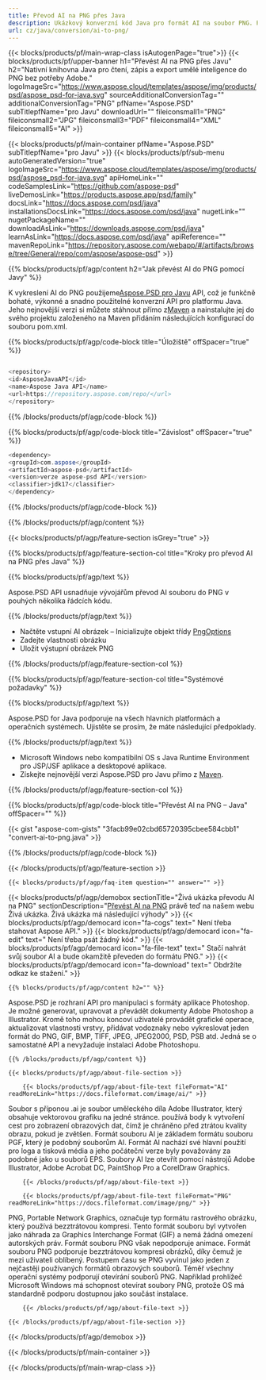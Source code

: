 ```yaml
---
title: Převod AI na PNG přes Java
description: Ukázkový konverzní kód Java pro formát AI na soubor PNG. Pomocí tohoto příkladu kódu převeďte AI na PNG v jakékoli webové nebo desktopové aplikaci založené na Javě.
url: cz/java/conversion/ai-to-png/
---
```


{{< blocks/products/pf/main-wrap-class isAutogenPage="true">}}
{{< blocks/products/pf/upper-banner h1="Převést AI na PNG přes Javu" h2="Nativní knihovna Java pro čtení, zápis a export umělé inteligence do PNG bez potřeby Adobe." logoImageSrc="https://www.aspose.cloud/templates/aspose/img/products/psd/aspose_psd-for-java.svg" sourceAdditionalConversionTag="" additionalConversionTag="PNG" pfName="Aspose.PSD" subTitlepfName="pro Javu" downloadUrl="" fileiconsmall1="PNG" fileiconsmall2="JPG" fileiconsmall3="PDF" fileiconsmall4="XML" fileiconsmall5="AI" >}}

{{< blocks/products/pf/main-container pfName="Aspose.PSD" subTitlepfName="pro Javu" >}}
{{< blocks/products/pf/sub-menu autoGeneratedVersion="true" logoImageSrc="https://www.aspose.cloud/templates/aspose/img/products/psd/aspose_psd-for-java.svg" apiHomeLink="" codeSamplesLink="https://github.com/aspose-psd" liveDemosLink="https://products.aspose.app/psd/family" docsLink="https://docs.aspose.com/psd/java" installationsDocsLink="https://docs.aspose.com/psd/java" nugetLink="" nugetPackageName="" downloadAsLink="https://downloads.aspose.com/psd/java" learnAsLink="https://docs.aspose.com/psd/java" apiReference="" mavenRepoLink="https://repository.aspose.com/webapp/#/artifacts/browse/tree/General/repo/com/aspose/aspose-psd" >}}

{{% blocks/products/pf/agp/content h2="Jak převést AI do PNG pomocí Javy" %}}

K vykreslení AI do PNG použijeme<a href="/psd/{{< lang-code >}}java">Aspose.PSD pro Javu</a> API, což je funkčně bohaté, výkonné a snadno použitelné konverzní API pro platformu Java. Jeho nejnovější verzi si můžete stáhnout přímo z<a href="https://repository.aspose.com/webapp/#/artifacts/browse/tree/General/repo/com/aspose/aspose-psd">Maven</a> a nainstalujte jej do svého projektu založeného na Maven přidáním následujících konfigurací do souboru pom.xml.

{{% blocks/products/pf/agp/code-block title="Úložiště" offSpacer="true" %}}

```cs

<repository>
<id>AsposeJavaAPI</id>
<name>Aspose Java API</name>
<url>https://repository.aspose.com/repo/</url>
</repository>

```

{{% /blocks/products/pf/agp/code-block %}}

{{% blocks/products/pf/agp/code-block title="Závislost" offSpacer="true" %}}

```cs
<dependency>
<groupId>com.aspose</groupId>
<artifactId>aspose-psd</artifactId>
<version>verze aspose-psd API</version>
<classifier>jdk17</classifier>
</dependency>

```

{{% /blocks/products/pf/agp/code-block %}}

{{% /blocks/products/pf/agp/content %}}

{{< blocks/products/pf/agp/feature-section isGrey="true" >}}

{{% blocks/products/pf/agp/feature-section-col title="Kroky pro převod AI na PNG přes Java" %}}

{{% blocks/products/pf/agp/text %}}

 Aspose.PSD API usnadňuje vývojářům převod AI souboru do PNG v pouhých několika řádcích kódu.

{{% /blocks/products/pf/agp/text %}}

- Načtěte vstupní AI obrázek
– Inicializujte objekt třídy [PngOptions](https://apireference.aspose.com/psd/java/com.aspose.psd.imageoptions/pngOptions)
- Zadejte vlastnosti obrázku
- Uložit výstupní obrázek PNG

{{% /blocks/products/pf/agp/feature-section-col %}}

{{% blocks/products/pf/agp/feature-section-col title="Systémové požadavky" %}}

{{% blocks/products/pf/agp/text %}}

 Aspose.PSD for Java podporuje na všech hlavních platformách a operačních systémech. Ujistěte se prosím, že máte následující předpoklady.

{{% /blocks/products/pf/agp/text %}}

- Microsoft Windows nebo kompatibilní OS s Java Runtime Environment pro JSP/JSF aplikace a desktopové aplikace.
- Získejte nejnovější verzi Aspose.PSD pro Javu přímo z
 [Maven](https://repository.aspose.com/webapp/#/artifacts/browse/tree/General/repo/com/aspose/aspose-psd).

{{% /blocks/products/pf/agp/feature-section-col %}}

{{% blocks/products/pf/agp/code-block title="Převést AI na PNG – Java" offSpacer="" %}}

{{< gist "aspose-com-gists" "3facb99e02cbd65720395cbee584cbb1" "convert-ai-to-png.java" >}}

{{% /blocks/products/pf/agp/code-block %}}

{{< /blocks/products/pf/agp/feature-section >}}

    {{< blocks/products/pf/agp/faq-item question="" answer="" >}}
 

<!-- aboutfile Starts -->

{{< blocks/products/pf/agp/demobox sectionTitle="Živá ukázka převodu AI na PNG" sectionDescription="[Převést AI na PNG](https://products.aspose.app/psd/conversion/ai-to-png) právě teď na našem webu Živá ukázka. Živá ukázka má následující výhody" >}}
        {{< blocks/products/pf/agp/democard icon="fa-cogs" text=" Není třeba stahovat Aspose API." >}}
        {{< blocks/products/pf/agp/democard icon="fa-edit" text=" Není třeba psát žádný kód." >}}
        {{< blocks/products/pf/agp/democard icon="fa-file-text" text=" Stačí nahrát svůj soubor AI a bude okamžitě převeden do formátu PNG." >}}
        {{< blocks/products/pf/agp/democard icon="fa-download" text=" Obdržíte odkaz ke stažení." >}}

    {{% blocks/products/pf/agp/content h2="" %}}

Aspose.PSD je rozhraní API pro manipulaci s formáty aplikace Photoshop. Je možné generovat, upravovat a převádět dokumenty Adobe Photoshop a Illustrator. Kromě toho mohou koncoví uživatelé provádět grafické operace, aktualizovat vlastnosti vrstvy, přidávat vodoznaky nebo vykreslovat jeden formát do PNG, GIF, BMP, TIFF, JPEG, JPEG2000, PSD, PSB atd. Jedná se o samostatné API a nevyžaduje instalaci Adobe Photoshopu.  



    {{% /blocks/products/pf/agp/content %}}

    {{< blocks/products/pf/agp/about-file-section >}}

        {{< blocks/products/pf/agp/about-file-text fileFormat="AI" readMoreLink="https://docs.fileformat.com/image/ai/" >}}
Soubor s příponou .ai je soubor uměleckého díla Adobe Illustrator, který obsahuje vektorovou grafiku na jedné stránce. používá body k vytvoření cest pro zobrazení obrazových dat, čímž je chráněno před ztrátou kvality obrazu, pokud je zvětšen. Formát souboru AI je základem formátu souboru PGF, který je podobný souborům AI. Formát AI nachází své hlavní použití pro loga a tisková média a jeho počáteční verze byly považovány za podobné jako u souborů EPS. Soubory AI lze otevřít pomocí nástrojů Adobe Illustrator, Adobe Acrobat DC, PaintShop Pro a CorelDraw Graphics.

        {{< /blocks/products/pf/agp/about-file-text >}}

        {{< blocks/products/pf/agp/about-file-text fileFormat="PNG" readMoreLink="https://docs.fileformat.com/image/png/" >}}
PNG, Portable Network Graphics, označuje typ formátu rastrového obrázku, který používá bezztrátovou kompresi. Tento formát souboru byl vytvořen jako náhrada za Graphics Interchange Format (GIF) a nemá žádná omezení autorských práv. Formát souboru PNG však nepodporuje animace. Formát souboru PNG podporuje bezztrátovou kompresi obrázků, díky čemuž je mezi uživateli oblíbený. Postupem času se PNG vyvinul jako jeden z nejčastěji používaných formátů obrazových souborů. Téměř všechny operační systémy podporují otevírání souborů PNG. Například prohlížeč Microsoft Windows má schopnost otevírat soubory PNG, protože OS má standardně podporu dostupnou jako součást instalace.

        {{< /blocks/products/pf/agp/about-file-text >}}

    {{< /blocks/products/pf/agp/about-file-section >}}

{{< /blocks/products/pf/agp/demobox >}}

<!-- aboutfile Ends -->



{{< /blocks/products/pf/main-container >}}
    
{{< /blocks/products/pf/main-wrap-class >}}
